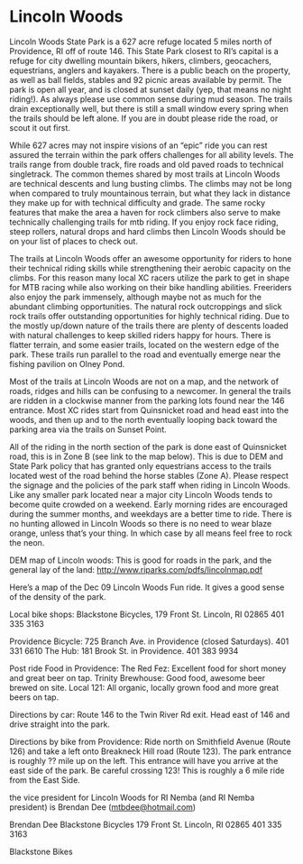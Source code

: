 # Lincoln Woods

Lincoln Woods State Park is a 627 acre refuge located 5 miles north of Providence, RI off of route 146. This State Park closest to RI’s capital is a refuge for city dwelling mountain bikers, hikers, climbers, geocachers, equestrians, anglers and kayakers. There is a public beach on the property, as well as ball fields, stables and 92 picnic areas available by permit. The park is open all year, and is closed at sunset daily (yep, that means no night riding!). As always please use common sense during mud season. The trails drain exceptionally well, but there is still a small window every spring when the trails should be left alone. If you are in doubt please ride the road, or scout it out first.

While 627 acres may not inspire visions of an “epic” ride you can rest assured the terrain within the park offers challenges for all ability levels. The trails range from double track, fire roads and old paved roads to technical singletrack. The common themes shared by most trails at Lincoln Woods are technical descents and lung busting climbs. The climbs may not be long when compared to truly mountainous terrain, but what they lack in distance they make up for with technical difficulty and grade. The same rocky features that make the area a haven for rock climbers also serve to make technically challenging trails for mtb riding. If you enjoy rock face riding, steep rollers, natural drops and hard climbs then Lincoln Woods should be on your list of places to check out.

The trails at Lincoln Woods offer an awesome opportunity for riders to hone their technical riding skills while strengthening their aerobic capacity on the climbs. For this reason many local XC racers utilize the park to get in shape for MTB racing while also working on their bike handling abilities. Freeriders also enjoy the park immensely, although maybe not as much for the abundant climbing opportunities. The natural rock outcroppings and slick rock trails offer outstanding opportunities for highly technical riding. Due to the mostly up/down nature of the trails there are plenty of descents loaded with natural challenges to keep skilled riders happy for hours. There is flatter terrain, and some easier trails, located on the western edge of the park. These trails run parallel to the road and eventually emerge near the fishing pavilion on Olney Pond.

Most of the trails at Lincoln Woods are not on a map, and the network of roads, ridges and hills can be confusing to a newcomer. In general the trails are ridden in a clockwise manner from the parking lots found near the 146 entrance. Most XC rides start from Quinsnicket road and head east into the woods, and then up and to the north eventually looping back toward the parking area via the trails on Sunset Point.

All of the riding in the north section of the park is done east of Quinsnicket road, this is in Zone B (see link to the map below). This is due to DEM and State Park policy that has granted only equestrians access to the trails located west of the road behind the horse stables (Zone A). Please respect the signage and the policies of the park staff when riding in Lincoln Woods. Like any smaller park located near a major city Lincoln Woods tends to become quite crowded on a weekend. Early morning rides are encouraged during the summer months, and weekdays are a better time to ride. There is no hunting allowed in Lincoln Woods so there is no need to wear blaze orange, unless that’s your thing. In which case by all means feel free to rock the neon.

DEM map of Lincoln woods: This is good for roads in the park, and the general lay of the land: http://www.riparks.com/pdfs/lincolnmap.pdf

Here’s a map of the Dec 09 Lincoln Woods Fun ride. It gives a good sense of the density of the park.



Local bike shops:
Blackstone Bicycles, 179 Front St. Lincoln, RI 02865 401 335 3163

Providence Bicycle: 725 Branch Ave. in Providence (closed Saturdays). 401 331 6610
The Hub: 181 Brook St. in Providence. 401 383 9934

Post ride Food in Providence:
The Red Fez: Excellent food for short money and great beer on tap.
Trinity Brewhouse: Good food, awesome beer brewed on site.
Local 121: All organic, locally grown food and more great beers on tap.

Directions by car: Route 146 to the Twin River Rd exit. Head east of 146 and drive straight into the park.

Directions by bike from Providence: Ride north on Smithfield Avenue (Route 126) and take a left onto Breakneck Hill road (Route 123). The park entrance is roughly ?? mile up on the left. This entrance will have you arrive at the east side of the park. Be careful crossing 123! This is roughly a 6 mile ride from the East Side.

the vice president for Lincoln Woods for RI Nemba (and RI Nemba president) is Brendan Dee
(mtbdee@hotmail.com)

Brendan Dee
Blackstone Bicycles
179 Front St.
Lincoln, RI 02865
401 335 3163

Blackstone Bikes